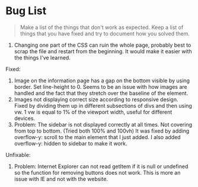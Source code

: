 # Bug List

> Make a list of the things that don't work as expected. Keep a list of things that you have fixed and try to document how you solved them.
1. Changing one part of the CSS can ruin the whole page, probably best to scrap the file and restart from the beginning. It would make it easier with the things I've learned.

Fixed:
1. Image on the information page has a gap on the bottom visible by using border. Set line-height to 0. Seems to be an issue with how images are handled and the fact that they stretch over the baseline of the element. 
2. Images not displaying correct size according to responsive design. Fixed by dividing them up in different subsections of divs and then using vw. 1 vw is equal to 1% of the viewport width, useful for different devices.
3. Problem: The sidebar is not displayed correctly at all times. Not covering from top to bottom. (Tried both 100% and 100vh) It was fixed by adding overflow-y: scroll to the main element that I just added. I also added overflow-y: hidden to sidebar to make it work.

Unfixable:
1. Problem: Internet Explorer can not read getItem if it is null or undefined so the function for removing buttons does not work. This is more an issue with IE and not with the website.
